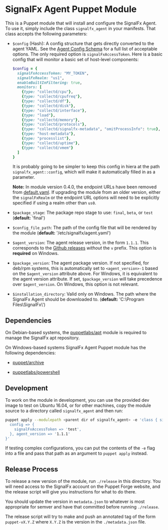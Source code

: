 # SignalFx Agent Puppet Module

This is a Puppet module that will install and configure the SignalFx Agent.  To
use it, simply include the class `signalfx_agent` in your manifests.  That
class accepts the following parameters:

 - `$config` (Hash): A config structure that gets directly converted to the agent
    YAML.  See the [Agent Config
    Schema](https://github.com/signalfx/signalfx-agent/blob/master/docs/config-schema.md)
    for a full list of acceptable options.  The only required option is
    `signalFxAccessToken`.  Here is a basic config that will monitor a basic set of
    host-level components:

    ```ruby
    $config = {
      signalFxAccessToken: "MY_TOKEN",
      signalFxRealm: "us1",
      enableBuiltInFiltering: true,
      monitors: [
        {type: "collectd/cpu"},
        {type: "collectd/cpufreq"},
        {type: "collectd/df"},
        {type: "collectd/disk"},
        {type: "collectd/interface"},
        {type: "load"},
        {type: "collectd/memory"},
        {type: "collectd/protocols"},
        {type: "collectd/signalfx-metadata", "omitProcessInfo": true},
        {type: "host-metadata"},
        {type: "processlist"},
        {type: "collectd/uptime"},
        {type: "collectd/vmem"}
      ]
    }
    ```

	It is probably going to be simpler to keep this config in hiera at the path
	`signalfx_agent::config`, which will make it automatically filled in as a
	parameter.

    **Note:** In module version 0.4.0, the endpoint URLs have been removed from
    [default.yaml](./data/default.yaml). If upgrading the module from an older version,
    either the `signalFxRealm` or the endpoint URL options will need to be explicitly
    specified if using a realm other than `us0`.

 - `$package_stage`: The package repo stage to use: `final`, `beta`, or `test`
   (**default:** 'final')

 - `$config_file_path`: The path of the config file that will be rendered by the
   module (**default:** '/etc/signalfx/agent.yaml')

 - `$agent_version`: The agent release version, in the form `1.1.1`.  This
   corresponds to the [Github
   releases](https://github.com/signalfx/signalfx-agent/releases) _without_
   the `v` prefix. This option is **required** on Windows.

 - `$package_version`: The agent package version.  If not specified, for deb/rpm
   systems, this is automatically set to `<agent_version>-1` based on the
   `$agent_version` attribute above. For Windows, it is equivalent to the 
   agent version attribute. If set, `$package_version` will take precedence
   over `$agent_version`. On Windows, this option is not relevant.

 - `$installation_directory`: Valid only on Windows. The path where the SignalFx
   Agent should be downloaded to. (**default:** 'C:\\Program Files\\SignalFx\\')

## Dependencies

On Debian-based systems, the
[puppetlabs/apt](https://forge.puppet.com/puppetlabs/apt) module is required to
manage the SignalFx apt repository.

On Windows-based systems SignalFx Agent Puppet module has the following dependencies:

- [puppet/archive](https://forge.puppet.com/puppet/archive)

- [puppetlabs/powershell](https://forge.puppet.com/puppetlabs/powershell)

## Development

To work on the module in development, you can use the provided dev image to
test on Ubuntu 16.04, or for other machines, copy the module source to a
directory called `signalfx_agent` and then run:

```sh
puppet apply --modulepath <parent dir of signalfx_agent> -e 'class { signalfx_agent: 
  config => {
    signalFxAccessToken => 'test',
  }, agent_version => '1.1.1'
}'
```

If testing complex configurations, you can put the contents of the `-e` flag
into a file and pass that path as an argument to `puppet apply` instead.

## Release Process
To release a new version of the module, run `./release` in this directory.  You
will need access to the SignalFx account on the Puppet Forge website, and the
release script will give you instructions for what to do there.

You should update the version in `metadata.json` to whatever is most appropriate
for semver and have that committed before running `./release`.

The release script will try to make and push an annotated tag of the form
`puppet-vX.Y.Z` where `X.Y.Z` is the version in the `./metadata.json` file.
